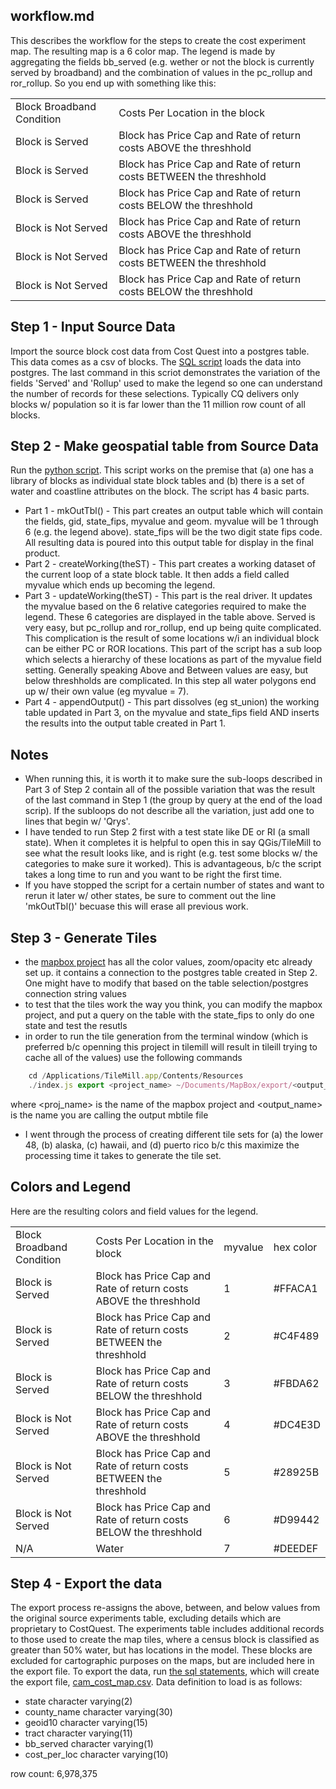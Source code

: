 ## workflow.md

This describes the workflow for the steps to create the cost experiment map.  The resulting map is a 6 color map.  The legend is made by aggregating the fields bb_served (e.g. wether or not the block is currently served by broadband) and the combination of values in the pc_rollup and ror_rollup.  So you end up with something like this:
<table>
	<tr><td>Block Broadband Condition</td><td>Costs Per Location in the block</td></tr>
    <tr><td>Block is Served</td><td>Block has Price Cap and Rate of return costs ABOVE the threshhold</td></tr>
    <tr><td>Block is Served</td><td>Block has Price Cap and Rate of return costs BETWEEN the threshhold</td></tr>
    <tr><td>Block is Served</td><td>Block has Price Cap and Rate of return costs BELOW the threshhold</td></tr>
    <tr><td>Block is Not Served</td><td>Block has Price Cap and Rate of return costs ABOVE the threshhold</td></tr>
    <tr><td>Block is Not Served</td><td>Block has Price Cap and Rate of return costs BETWEEN the threshhold</td></tr>
    <tr><td>Block is Not Served</td><td>Block has Price Cap and Rate of return costs BELOW the threshhold</td></tr>
</table>

Step 1 - Input Source Data
--------------------------
Import the source block cost data from Cost Quest into a postgres table.  This data comes as a csv of blocks.  The [SQL script](https://github.com/fccdata/cost_model_illustration/blob/master/processing/import_experiment.sql) loads the data into postgres.  The last command in this scriot demonstrates the variation of the fields 'Served' and 'Rollup' used to make the legend so one can understand the number of records for these selections.  Typically CQ delivers only blocks w/ population so it is far lower than the 11 million row count of all blocks.

Step 2 - Make geospatial table from Source Data
-----------------------------------------------
Run the [python script](https://github.com/fccdata/cost_model_illustration/blob/master/processing/prep_exp.py).  This script works on the premise that (a) one has a library of blocks as individual state block tables and (b) there is a set of water and coastline attributes on the block.  The script has 4 basic parts.
- Part 1 - mkOutTbl() - This part creates an output table which will contain the fields, gid, state_fips, myvalue and geom.  myvalue will be 1 through 6 (e.g. the legend above).  state_fips will be the two digit state fips code. All resulting data is poured into this output table for display in the final product.
- Part 2 - createWorking(theST) - This part creates a working dataset of the current loop of a state block table.  It then adds a field called myvalue which ends up becoming the legend.
- Part 3 - updateWorking(theST) - This part is the real driver.  It updates the myvalue based on the 6 relative categories required to make the legend.  These 6 categories are displayed in the table above.  Served is very easy, but pc_rollup and ror_rollup, end up being quite complicated.  This complication is the result of some locations w/i an individual block can be either PC or ROR locations.  This part of the script has a sub loop which selects a hierarchy of these locations as part of the myvalue field setting.  Generally speaking Above and Between values are easy, but below threshholds are complicated.  In this step all water polygons end up w/ their own value (eg myvalue = 7).
- Part 4 - appendOutput() - This part dissolves (eg st_union) the working table updated in Part 3, on the myvalue and state_fips field AND inserts the results into the output table created in Part 1.

Notes
-----
- When running this, it is worth it to make sure the sub-loops described in Part 3 of Step 2 contain all of the possible variation that was the result of the last command in Step 1 (the group by query at the end of the load scrip).  If the subloops do not describe all the variation, just add one to lines that begin w/ 'Qrys'.
- I have tended to run Step 2 first with a test state like DE or RI (a small state). When it completes it is helpful to open this in say QGis/TileMill to see what the result looks like, and is right (e.g. test some blocks w/ the categories to make sure it worked).  This is advantageous, b/c the script takes a long time to run and you want to be right the first time.
- If you have stopped the script for a certain number of states and want to rerun it later w/ other states, be sure to comment out the line 'mkOutTbl()' becuase this will erase all previous work.

Step 3 - Generate Tiles
--------------
- the [mapbox project](https://github.com/fccdata/cost_model_illustration/tree/master/visualization/cam_exp) has all the color values, zoom/opacity etc already set up.  it contains a connection to the postgres table created in Step 2.  One might have to modify that based on the table selection/postgres connection string values
- to test that the tiles work the way you think, you can modify the mapbox project, and put a query on the table with the state_fips to only do one state and test the resutls
- in order to run the tile generation from the terminal window (which is preferred b/c openning this project in tilemill will result in tileill trying to cache all of the values) use the following commands
```javascript
 	cd /Applications/TileMill.app/Contents/Resources
  	./index.js export <project_name> ~/Documents/MapBox/export/<output_name>.mbtiles
```
where <proj_name> is the name of the mapbox project and <output_name> is the name you are calling the output mbtile file
- I went through the process of creating different tile sets for (a) the lower 48, (b) alaska, (c) hawaii, and (d) puerto rico b/c this maximize the processing time it takes to generate the tile set.  

Colors and Legend
-----------------
Here are the resulting colors and field values for the legend.
<table>
<tr><td>Block Broadband Condition</td><td>Costs Per Location in the block</td><td>myvalue</td><td>hex color</td></tr>
<tr><td>Block is Served</td><td>Block has Price Cap and Rate of return costs ABOVE the threshhold</td><td>1</td><td>#FFACA1</td></tr>
<tr><td>Block is Served</td><td>Block has Price Cap and Rate of return costs BETWEEN the threshhold</td><td>2</td><td>#C4F489</td></tr>
<tr><td>Block is Served</td><td>Block has Price Cap and Rate of return costs BELOW the threshhold</td><td>3</td><td>#FBDA62</td></tr>
<tr><td>Block is Not Served</td><td>Block has Price Cap and Rate of return costs ABOVE the threshhold</td><td>4</td><td>#DC4E3D</td></tr>
<tr><td>Block is Not Served</td><td>Block has Price Cap and Rate of return costs BETWEEN the threshhold</td><td>5</td><td>#28925B</td></tr>
<tr><td>Block is Not Served</td><td>Block has Price Cap and Rate of return costs BELOW the threshhold</td><td>6</td><td>#D99442</td></tr>
<tr><td>N/A</td><td>Water</td><td>7</td><td>#DEEDEF</td></tr>
</table>


Step 4 - Export the data
-----------------

The export process re-assigns the above, between, and below values from the original source experiments table, excluding details which are proprietary to CostQuest. The experiments table includes additional records to those used to create the map tiles, where a census block is classified as greater than 50% water, but has locations in the model. These blocks are excluded for cartographic purposes on the maps, but are included here in the export file. To export the data, run [the sql statements](https://github.com/fccdata/cost_model_illustration/blob/master/processing/export_mapcsv.sql), which will create the export file, [cam_cost_map.csv](). Data definition to load is as follows:
- state character varying(2)
- county_name character varying(30)
- geoid10 character varying(15)
- tract character varying(11)
- bb_served character varying(1)
- cost_per_loc character varying(10)

row count: 6,978,375




 
